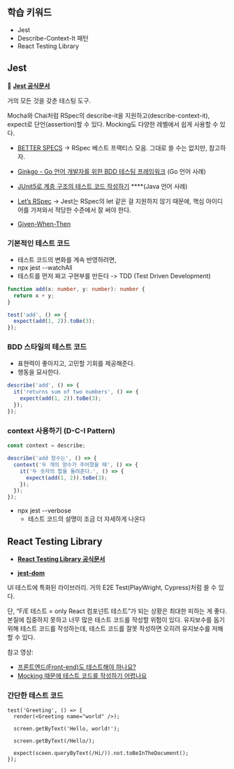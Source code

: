 ## 학습 키워드

- Jest
- Describe-Context-It 패턴
- React Testing Library

## Jest

<aside>

🚀 [**Jest 공식문서**](https://jestjs.io/)

거의 모든 것을 갖춘 테스팅 도구.

Mocha와 Chai처럼 RSpec의 describe-it을 지원하고(describe-context-it), expect로 단언(assertion)할 수 있다. Mocking도 다양한 레벨에서 쉽게 사용할 수 있다.

</aside>

- [BETTER SPECS](https://www.betterspecs.org/) → RSpec 베스트 프랙티스 모음. 그대로 쓸 수는 없지만, 참고하자.
- [Ginkgo - Go 언어 개발자를 위한 BDD 테스팅 프레임워크](https://youtu.be/gfTsSBRvdqI) (Go 언어 사례)
- [JUnit5로 계층 구조의 테스트 코드 작성하기](https://johngrib.github.io/wiki/junit5-nested/) \*\*\*\*(Java 언어 사례)
- [Let’s RSpec](https://github.com/ahastudio/til/blob/main/ruby/20161206-rspec-let.md) → Jest는 RSpec의 let 같은 걸 지원하지 않기 때문에, 핵심 아이디어를 가져와서 적당한 수준에서 잘 써야 한다.

- [Given-When-Then](https://www.notion.so/Given-When-Then-a5c37e9ad60b44f28cab5a2e5d784c98)

### 기본적인 테스트 코드

- 테스트 코드의 변화를 계속 반영하려면,
- npx jest --watchAll
- 테스트를 먼저 짜고 구현부를 만든다 -> TDD (Test Driven Development)

```ts
function add(x: number, y: number): number {
  return x + y;
}

test('add', () => {
  expect(add(1, 2)).toBe(3);
});
```

### BDD 스타일의 테스트 코드

- 표현력이 좋아지고, 고민할 기회를 제공해준다.
- 행동을 묘사한다.

```ts
describe('add', () => {
  it('returns sum of two numbers', () => {
    expect(add(1, 2)).toBe(3);
  });
});
```

### context 사용하기 (D-C-I Pattern)

```ts
const context = describe;

describe('add 함수는', () => {
  context('두 개의 양수가 주어졌을 때', () => {
    it('두 숫자의 합을 돌려준다.', () => {
      expect(add(1, 2)).toBe(3);
    });
  });
});
```

- npx jest --verbose
  - 테스트 코드의 설명이 조금 더 자세하게 나온다

## React Testing Library

<aside>

- [**React Testing Library 공식문서**](https://testing-library.com/docs/react-testing-library/intro)

- [**jest-dom**](https://testing-library.com/docs/ecosystem-jest-dom/)

</aside>

UI 테스트에 특화된 라이브러리. 거의 E2E Test(PlayWright, Cypress)처럼 쓸 수 있다.

단, “F/E 테스트 = only React 컴포넌트 테스트”가 되는 상황은 최대한 피하는 게 좋다. 본질에 집중하지 못하고 너무 많은 테스트 코드를 작성할 위험이 있다. 유지보수를 돕기 위해 테스트 코드를 작성하는데, 테스트 코드를 잘못 작성하면 오히려 유지보수를 저해할 수 있다.

참고 영상:

- [프론트엔드(Front-end)도 테스트해야 하나요?](https://youtu.be/-kUmsKRmOnA)
- [Mocking 때문에 테스트 코드를 작성하기 어렵나요](https://youtu.be/RoQtNLl-Wko)

### 간단한 테스트 코드

```tsx
test('Greeting', () => {
  render(<Greeting name="world" />);

  screen.getByText('Hello, world!');

  screen.getByText(/Hello/);

  expect(sceen.queryByText(/Hi/)).not.toBeInTheDocument();
});
```
